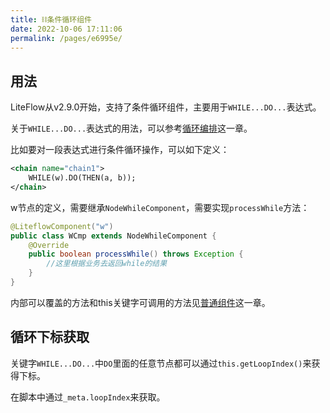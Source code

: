 ```yaml
---
title: ⛓条件循环组件
date: 2022-10-06 17:11:06
permalink: /pages/e6995e/
---
```


## 用法

LiteFlow从v2.9.0开始，支持了条件循环组件，主要用于`WHILE...DO...`表达式。

关于`WHILE...DO...`表达式的用法，可以参考[循环编排](/pages/fbf715/)这一章。

比如要对一段表达式进行条件循环操作，可以如下定义：

```xml
<chain name="chain1">
    WHILE(w).DO(THEN(a, b));
</chain>
```

w节点的定义，需要继承`NodeWhileComponent`，需要实现`processWhile`方法：

```java
@LiteflowComponent("w")
public class WCmp extends NodeWhileComponent {
    @Override
    public boolean processWhile() throws Exception {
        //这里根据业务去返回while的结果
    }
}
```

内部可以覆盖的方法和this关键字可调用的方法见[普通组件](/pages/8486fb/)这一章。

## 循环下标获取

关键字`WHILE...DO...`中`DO`里面的任意节点都可以通过`this.getLoopIndex()`来获得下标。

在脚本中通过`_meta.loopIndex`来获取。